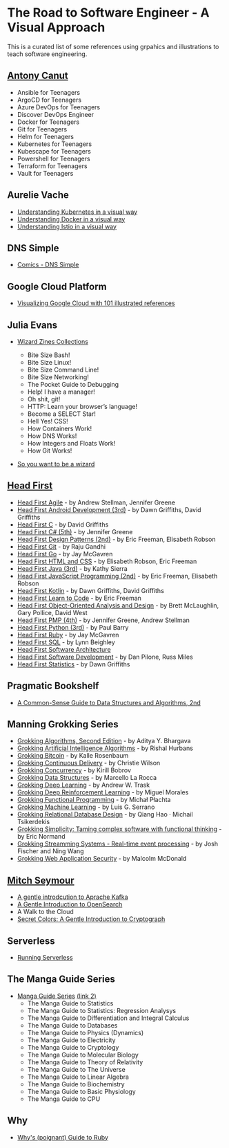 # The Road to Software Engineer - A Visual Approach

This is a curated list of some references using grpahics and illustrations to teach software engineering. 

## [Antony Canut](https://github.com/AntonyCanut/AntonyCanut)

- Ansible for Teenagers
- ArgoCD for Teenagers
- Azure DevOps for Teenagers
- Discover DevOps Engineer
- Docker for Teenagers
- Git for Teenagers
- Helm for Teenagers
- Kubernetes for Teenagers
- Kubescape for Teenagers
- Powershell for Teenagers
- Terraform for Teenagers
- Vault for Teenagers

## Aurelie Vache

- [Understanding Kubernetes in a visual way](https://aurelievache.gumroad.com/l/understanding-kubernetes-visual-way) 
- [Understanding Docker in a visual way](https://aurelievache.gumroad.com/l/understanding-docker-visual-way) 
- [Understanding Istio in a visual way](https://aurelievache.gumroad.com/l/understanding-istio-visual-way) 

## DNS Simple
- [Comics - DNS Simple](https://dnsimple.com/comics)

## Google Cloud Platform

- [Visualizing Google Cloud with 101 illustrated references](https://www.goodreads.com/book/show/60692351-visualizing-google-cloud)

## Julia Evans

- [Wizard Zines Collections](https://wizardzines.com/zines/all-the-zines)
  - Bite Size Bash!
  - Bite Size Linux!
  - Bite Size Command Line!
  - Bite Size Networking!
  - The Pocket Guide to Debugging
  - Help! I have a manager!
  - Oh shit, git!
  - HTTP: Learn your browser’s language!
  - Become a SELECT Star!
  - Hell Yes! CSS!
  - How Containers Work!
  - How DNS Works!
  - How Integers and Floats Work!
  - How Git Works!

- [So you want to be a wizard](https://wizardzines.com/zines/wizard)

## [Head First](https://www.amazon.com/Head-First-Series-Books/b?ie=UTF8&node=8456760011)

- [Head First Agile](https://www.goodreads.com/book/show/30012890-head-first-agile) - by Andrew Stellman, Jennifer Greene
- [Head First Android Development (3rd)](https://www.goodreads.com/book/show/59706381-head-first-android-development) - by Dawn Griffiths,  David Griffiths
- [Head First C](https://www.goodreads.com/book/show/12447064-head-first-c) - by David Griffiths
- [Head First C# (5th)](https://www.goodreads.com/book/show/36954691-head-first-c) - by Jennifer Greene
- [Head First Design Patterns (2nd)](https://www.goodreads.com/book/show/56083609-head-first-design-patterns) - by Eric Freeman, Elisabeth Robson
- [Head First Git](https://www.goodreads.com/book/show/58230359-head-first-git) - by Raju Gandhi
- [Head First Go](https://www.goodreads.com/book/show/36800891-head-first-go) - by Jay McGavren
- [Head First HTML and CSS](https://www.goodreads.com/book/show/13355960-head-first-html-and-css) - by Elisabeth Robson, Eric Freeman
- [Head First Java (3rd)](https://www.goodreads.com/book/show/231262.Head_First_Java) - by Kathy Sierra
- [Head First JavaScript Programming (2nd)](https://www.goodreads.com/book/show/17912853-head-first-javascript-programming) - by Eric Freeman, Elisabeth Robson
- [Head First Kotlin](https://www.goodreads.com/book/show/44013141-head-first-kotlin) - by Dawn Griffiths, David Griffiths
- [Head First Learn to Code](https://www.goodreads.com/book/show/35355002-head-first-learn-to-code) - by Eric Freeman
- [Head First Object-Oriented Analysis and Design](https://www.goodreads.com/book/show/179207.Head_First_Object_Oriented_Analysis_and_Design) - by Brett McLaughlin, Gary Pollice, David West
- [Head First PMP (4th)](https://www.goodreads.com/book/show/43196881-head-first-pmp) - by Jennifer Greene, Andrew Stellman
- [Head First Python (3rd)](https://www.goodreads.com/book/show/8933914-head-first-python) - by Paul Barry
- [Head First Ruby](https://www.goodreads.com/book/show/23466394-head-first-ruby) - by Jay McGavren
- [Head First SQL](https://www.goodreads.com/book/show/1782447.Head_First_SQL) - by Lynn Beighley
- [Head First Software Architecture](https://www.goodreads.com/book/show/171671941-head-first-software-architecture)
- [Head First Software Development](https://www.goodreads.com/book/show/314063.Head_First_Software_Development) - by Dan Pilone, Russ Miles
- [Head First Statistics](https://www.goodreads.com/book/show/4419784-head-first-statistics) - by Dawn Griffiths

## Pragmatic Bookshelf

- [A Common-Sense Guide to Data Structures and Algorithms, 2nd](https://pragprog.com/titles/jwdsal2/a-common-sense-guide-to-data-structures-and-algorithms-second-edition)

## Manning Grokking Series

- [Grokking Algorithms, Second Edition](https://www.manning.com/books/grokking-algorithms-second-edition) - by Aditya Y. Bhargava
- [Grokking Artificial Intelligence Algorithms](https://www.manning.com/books/grokking-artificial-intelligence-algorithms) - by Rishal Hurbans
- [Grokking Bitcoin](https://www.manning.com/books/grokking-bitcoin) - by Kalle Rosenbaum
- [Grokking Continuous Delivery](https://www.manning.com/books/grokking-continuous-delivery) - by Christie Wilson
- [Grokking Concurrency](https://www.manning.com/books/grokking-concurrency) - by Kirill Bobrov
- [Grokking Data Structures](https://www.manning.com/books/grokking-data-structures) - by Marcello La Rocca
- [Grokking Deep Learning](https://www.manning.com/books/grokking-deep-learning) - by Andrew W. Trask
- [Grokking Deep Reinforcement Learning](https://www.manning.com/books/grokking-deep-reinforcement-learning) - by Miguel Morales
- [Grokking Functional Programming](https://www.manning.com/books/grokking-functional-programming) - by Michał Płachta
- [Grokking Machine Learning](https://www.manning.com/books/grokking-machine-learning) - by Luis G. Serrano
- [Grokking Relational Database Design](https://www.manning.com/books/grokking-relational-database-design) - by Qiang Hao · Michail Tsikerdekis
- [Grokking Simplicity: Taming complex software with functional thinking](https://www.manning.com/books/grokking-simplicity) - by Eric Normand
- [Grokking Streamming Systems - Real-time event processing](https://www.manning.com/books/grokking-streaming-systems) - by Josh Fischer and Ning Wang
- [Grokking Web Application Security](https://www.manning.com/books/grokking-web-application-security) - by Malcolm McDonald

## [Mitch Seymour](https://roundrobin.pub) 
- [A gentle introdcution to Aprache Kafka](https://www.gentlydownthe.stream)
- [A Gentle Introduction to OpenSearch](https://opensearch.roundrobin.pub)
- A Walk to the Cloud
- [Secret Colors: A Gentle Introduction to Cryptograph](https://roundrobin.pub/pages/secret-colors-announcement)

## Serverless

- [Running Serverless](https://runningserverless.com)

## The Manga Guide Series

- [Manga Guide Series](https://nostarch.com/manga-guide-13-book-set) [(link 2)](https://www.ohmsha.co.jp/english/manga.htm)
  - The Manga Guide to Statistics
  - The Manga Guide to Statistics: Regression Analysys
  - The Manga Guide to Differentiation and Integral Calculus
  - The Manga Guide to Databases
  - The Manga Guide to Physics (Dynamics)
  - The Manga Guide to Electricity
  - The Manga Guide to Cryptology
  - The Manga Guide to Molecular Biology
  - The Manga Guide to Theory of Relativity
  - The Manga Guide to The Universe
  - The Manga Guide to Linear Algebra
  - The Manga Guide to Biochemistry
  - The Manga Guide to Basic Physiology
  - The Manga Guide to CPU

## Why

- [Why's (poignant) Guide to Ruby](https://poignant.guide)
